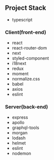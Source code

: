 ## Project Stack
- typescript

### Client(front-end)
- react
- react-router-dom
- next
- styled-component
- i18next
- redux
- moment
- normalize.css
- babel
- axios
- eslint

### Server(back-end)
- express
- apollo
- graphql-tools
- morgan
- lodash
- helmet
- eslint
- nodemon